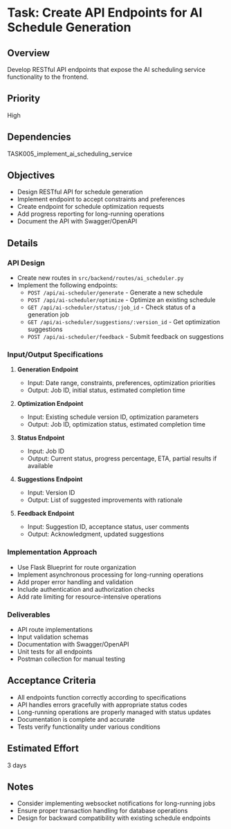# Task: Create API Endpoints for AI Schedule Generation

## Overview
Develop RESTful API endpoints that expose the AI scheduling service functionality to the frontend.

## Priority
High

## Dependencies
TASK005_implement_ai_scheduling_service

## Objectives
- Design RESTful API for schedule generation
- Implement endpoint to accept constraints and preferences
- Create endpoint for schedule optimization requests
- Add progress reporting for long-running operations
- Document the API with Swagger/OpenAPI

## Details

### API Design
- Create new routes in `src/backend/routes/ai_scheduler.py`
- Implement the following endpoints:
  - `POST /api/ai-scheduler/generate` - Generate a new schedule
  - `POST /api/ai-scheduler/optimize` - Optimize an existing schedule
  - `GET /api/ai-scheduler/status/:job_id` - Check status of a generation job
  - `GET /api/ai-scheduler/suggestions/:version_id` - Get optimization suggestions
  - `POST /api/ai-scheduler/feedback` - Submit feedback on suggestions

### Input/Output Specifications
1. **Generation Endpoint**
   - Input: Date range, constraints, preferences, optimization priorities
   - Output: Job ID, initial status, estimated completion time
   
2. **Optimization Endpoint**
   - Input: Existing schedule version ID, optimization parameters
   - Output: Job ID, optimization status, estimated completion time
   
3. **Status Endpoint**
   - Input: Job ID
   - Output: Current status, progress percentage, ETA, partial results if available
   
4. **Suggestions Endpoint**
   - Input: Version ID
   - Output: List of suggested improvements with rationale
   
5. **Feedback Endpoint**
   - Input: Suggestion ID, acceptance status, user comments
   - Output: Acknowledgment, updated suggestions

### Implementation Approach
- Use Flask Blueprint for route organization
- Implement asynchronous processing for long-running operations
- Add proper error handling and validation
- Include authentication and authorization checks
- Add rate limiting for resource-intensive operations

### Deliverables
- API route implementations
- Input validation schemas
- Documentation with Swagger/OpenAPI
- Unit tests for all endpoints
- Postman collection for manual testing

## Acceptance Criteria
- All endpoints function correctly according to specifications
- API handles errors gracefully with appropriate status codes
- Long-running operations are properly managed with status updates
- Documentation is complete and accurate
- Tests verify functionality under various conditions

## Estimated Effort
3 days

## Notes
- Consider implementing websocket notifications for long-running jobs
- Ensure proper transaction handling for database operations
- Design for backward compatibility with existing schedule endpoints